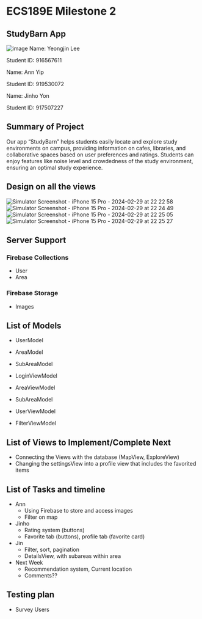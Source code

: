 # ECS189E Milestone 2
## StudyBarn App
![image](https://github.com/UCDCowShed/StudyBarn/assets/114377213/8f6b5c9b-2c4e-4b0e-aa34-ef699b02e376)
Name: Yeongjin Lee

Student ID: 916567611

Name: Ann Yip

Student ID: 919530072

Name: Jinho Yon

Student ID: 917507227


## Summary of Project

Our app “StudyBarn” helps students easily locate and explore study environments on campus, providing information on cafes, libraries, and collaborative spaces based on user preferences and ratings. Students can enjoy features like noise level and crowdedness of the study environment, ensuring an optimal study experience.

## Design on all the views
![Simulator Screenshot - iPhone 15 Pro - 2024-02-29 at 22 22 58](https://github.com/UCDCowShed/StudyBarn/assets/114377213/ca9e47ef-a814-4906-a54e-ed723a00eea4)
![Simulator Screenshot - iPhone 15 Pro - 2024-02-29 at 22 24 49](https://github.com/UCDCowShed/StudyBarn/assets/114377213/f2b07ba5-a4a9-4d7e-9b15-2abb760d5ce1)
![Simulator Screenshot - iPhone 15 Pro - 2024-02-29 at 22 25 05](https://github.com/UCDCowShed/StudyBarn/assets/114377213/bb0db697-43a1-43f7-8f17-adcf6c85bf63)
![Simulator Screenshot - iPhone 15 Pro - 2024-02-29 at 22 25 27](https://github.com/UCDCowShed/StudyBarn/assets/114377213/2d9b3436-1927-4584-b345-2d92cb783b5a)

## Server Support
### Firebase Collections
- User
- Area
### Firebase Storage
- Images

## List of Models
- UserModel
- AreaModel
- SubAreaModel

- LoginViewModel
- AreaViewModel
- SubAreaModel
- UserViewModel
- FilterViewModel

## List of Views to Implement/Complete Next
- Connecting the Views with the database (MapView, ExploreView)
- Changing the settingsView into a profile view that includes the favorited items

## List of Tasks and timeline
- Ann
  - Using Firebase to store and access images
  - Filter on map
- Jinho
  - Rating system (buttons)
  - Favorite tab (buttons), profile tab (favorite card)
- Jin
  - Filter, sort, pagination
  - DetailsView, with subareas within area
- Next Week
  - Recommendation system, Current location
  - Comments??

## Testing plan
- Survey Users

